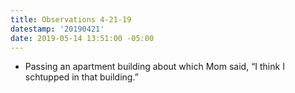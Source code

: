 ```yaml
---
title: Observations 4-21-19
datestamp: '20190421'
date: 2019-05-14 13:51:00 -05:00
---
```


- Passing an apartment building about which Mom said, “I think I schtupped in that building.”
